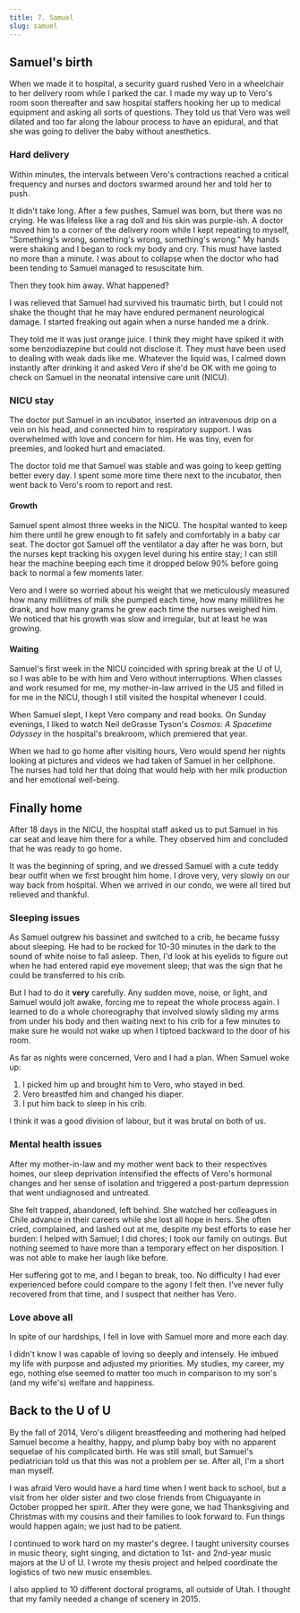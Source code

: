 ```yaml
---
title: 7. Samuel
slug: samuel
---
```


## Samuel's birth

When we made it to hospital, a security guard rushed Vero in a wheelchair to her delivery room while I parked the car. I made my way up to Vero's room soon thereafter and saw hospital staffers hooking her up to medical equipment and asking all sorts of questions. They told us that Vero was well dilated and too far along the labour process to have an epidural, and that she was going to deliver the baby without anesthetics.

### Hard delivery

Within minutes, the intervals between Vero's contractions reached a critical frequency and nurses and doctors swarmed around her and told her to push. 

It didn't take long. After a few pushes, Samuel was born, but there was no crying. He was lifeless like a rag doll and his skin was purple-ish. A doctor moved him to a corner of the delivery room while I kept repeating to myself, "Something's wrong, something's wrong, something's wrong." My hands were shaking and I began to rock my body and cry. This must have lasted no more than a minute. I was about to collapse when the doctor who had been tending to Samuel managed to resuscitate him.

Then they took him away. What happened?

I was relieved that Samuel had survived his traumatic birth, but I could not shake the thought that he may have endured permanent neurological damage. I started freaking out again when a nurse handed me a drink. 

They told me it was just orange juice. I think they might have spiked it with some benzodiazepine but could not disclose it. They must have been used to dealing with weak dads like me. Whatever the liquid was, I calmed down instantly after drinking it and asked Vero if she'd be OK with me going to check on Samuel in the neonatal intensive care unit (NICU).

### NICU stay

The doctor put Samuel in an incubator, inserted an intravenous drip on a vein on his head, and connected him to respiratory support. I was overwhelmed with love and concern for him. He was tiny, even for preemies, and looked hurt and emaciated. 

The doctor told me that Samuel was stable and was going to keep getting better every day. I spent some more time there next to the incubator, then went back to Vero's room to report and rest.

#### Growth  

Samuel spent almost three weeks in the NICU. The hospital wanted to keep him there until he grew enough to fit safely and comfortably in a baby car seat. The doctor got Samuel off the ventilator a day after he was born, but the nurses kept tracking his oxygen level during his entire stay; I can still hear the machine beeping each time it dropped below 90% before going back to normal a few moments later.

Vero and I were so worried about his weight that we meticulously measured how many millilitres of milk she pumped each time, how many millilitres he drank, and how many grams he grew each time the nurses weighed him. We noticed that his growth was slow and irregular, but at least he was growing.

#### Waiting

Samuel's first week in the NICU coincided with spring break at the U of U, so I was able to be with him and Vero without interruptions. When classes and work resumed for me, my mother-in-law arrived in the US and filled in for me in the NICU, though I still visited the hospital whenever I could. 

When Samuel slept, I kept Vero company and read books. On Sunday evenings, I liked to watch Neil deGrasse Tyson's *Cosmos: A Spacetime Odyssey* in the hospital's breakroom, which premiered that year.

When we had to go home after visiting hours, Vero would spend her nights looking at pictures and videos we had taken of Samuel in her cellphone. The nurses had told her that doing that would help with her milk production and her emotional well-being.

## Finally home

After 18 days in the NICU, the hospital staff asked us to put Samuel in his car seat and leave him there for a while. They observed him and concluded that he was ready to go home. 

It was the beginning of spring, and we dressed Samuel with a cute teddy bear outfit when we first brought him home. I drove very, very slowly on our way back from hospital. When we arrived in our condo, we were all tired but relieved and thankful.

### Sleeping issues

As Samuel outgrew his bassinet and switched to a crib, he became fussy about sleeping. He had to be rocked for 10-30 minutes in the dark to the sound of white noise to fall asleep. Then, I'd look at his eyelids to figure out when he had entered rapid eye movement sleep; that was the sign that he could be transferred to his crib.

But I had to do it **very** carefully. Any sudden move, noise, or light, and Samuel would jolt awake, forcing me to repeat the whole process again. I learned to do a whole choreography that involved slowly sliding my arms from under his body and then waiting next to his crib for a few minutes to make sure he would not wake up when I tiptoed backward to the door of his room.

As far as nights were concerned, Vero and I had a plan. When Samuel woke up: 

1. I picked him up and brought him to Vero, who stayed in bed.
1. Vero breastfed him and changed his diaper.
1. I put him back to sleep in his crib.

I think it was a good division of labour, but it was brutal on both of us. 

### Mental health issues

After my mother-in-law and my mother went back to their respectives homes, our sleep deprivation intensified the effects of Vero's hormonal changes and her sense of isolation and triggered a post-partum depression that went undiagnosed and untreated. 

She felt trapped, abandoned, left behind. She watched her colleagues in Chile advance in their careers while she lost all hope in hers. She often cried, complained, and lashed out at me, despite my best efforts to ease her burden: I helped with Samuel; I did chores; I took our family on outings. But nothing seemed to have more than a temporary effect on her disposition. I was not able to make her laugh like before.

Her suffering got to me, and I began to break, too. No difficulty I had ever experienced before could compare to the agony I felt then. I've never fully recovered from that time, and I suspect that neither has Vero.

### Love above all

In spite of our hardships, I fell in love with Samuel more and more each day. 

I didn't know I was capable of loving so deeply and intensely. He imbued my life with purpose and adjusted my priorities. My studies, my career, my ego, nothing else seemed to matter too much in comparison to my son's (and my wife's) welfare and happiness.

## Back to the U of U

By the fall of 2014, Vero's diligent breastfeeding and mothering had helped Samuel become a healthy, happy, and plump baby boy with no apparent sequelae of his complicated birth. He was still small, but Samuel's pediatrician told us that this was not a problem per se. After all, I'm a short man myself.

I was afraid Vero would have a hard time when I went back to school, but a visit from her older sister and two close friends from Chiguayante in October propped her spirit. After they were gone, we had Thanksgiving and Christmas with my cousins and their families to look forward to. Fun things would happen again; we just had to be patient. 

I continued to work hard on my master's degree. I taught university courses in music theory, sight singing, and dictation to 1st- and 2nd-year music majors at the U of U. I wrote my thesis project and helped coordinate the logistics of two new music ensembles. 

I also applied to 10 different doctoral programs, all outside of Utah. I thought that my family needed a change of scenery in 2015.
